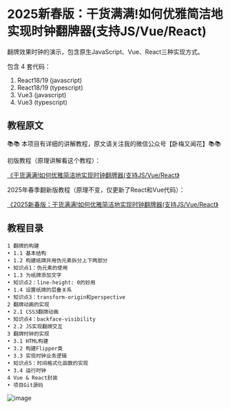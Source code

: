 # 2025新春版：干货满满!如何优雅简洁地实现时钟翻牌器(支持JS/Vue/React)

翻牌效果时钟的演示，包含原生JavaScript、Vue、React三种实现方式。

包含 4 套代码：

1. React18/19 (javascript)
2. React18/19 (typescript)
3. Vue3 (javascript)
4. Vue3 (typescript)

## 教程原文

📚📚 本项目有详细的讲解教程，原文请关注我的微信公众号【卧梅又闻花】📚📚

初版教程（原理讲解看这个教程）：

[《干货满满!如何优雅简洁地实现时钟翻牌器(支持JS/Vue/React》](https://mp.weixin.qq.com/s/cdQQrK-xG00MmxPawUzeew)

2025年春季翻新版教程（原理不变，仅更新了React和Vue代码）：

[《2025新春版：干货满满!如何优雅简洁地实现时钟翻牌器(支持JS/Vue/React》](https://mp.weixin.qq.com/s/0tgaR6LzainyFsJlkHyK9w)

## 教程目录

```
1 翻牌的构建
• 1.1 基本结构
• 1.2 构建纸牌并用伪元素拆分上下两部分
• 知识点1：伪元素的使用
• 1.3 为纸牌添加文字
• 知识点2：line-height: 0的妙用
• 1.4 设置纸牌的层叠关系
• 知识点3：transform-origin和perspective
2 翻牌动画的实现
• 2.1 CSS3翻牌动画
• 知识点4：backface-visibility
• 2.2 JS实现翻牌交互
3 翻牌时钟的实现
• 3.1 HTML构建
• 3.2 构建Flipper类
• 3.3 实现时钟业务逻辑
• 知识点5：时间格式化函数的实现
• 3.4 运行时钟
4 Vue & React封装
• 项目Git源码
```

![image](https://wx3.sinaimg.cn/large/475dd357ly1gbh774dw0dj210n0ku443.jpg)
